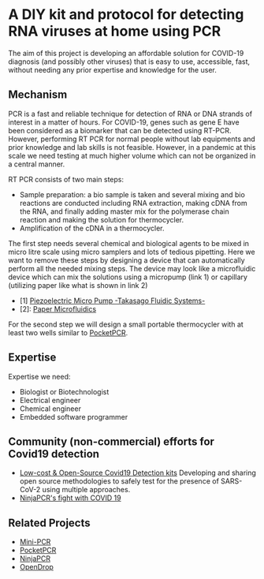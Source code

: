 # A DIY kit and protocol for detecting RNA viruses at home using PCR

The aim of this project is developing an affordable solution for COVID-19 diagnosis (and possibly other viruses) that is easy to use, accessible, fast, without needing any prior expertise and knowledge for the user.

## Mechanism

PCR is a fast and reliable technique for detection of RNA or DNA strands of interest in a matter of hours. For COVID-19, genes such as gene E have been considered as a biomarker that can be detected using RT-PCR. However, performing RT PCR for normal people without lab equipments and prior knowledge and lab skills is not feasible. However, in a pandemic at this scale we need testing at much higher volume which can not be organized in a central manner.

RT PCR consists of two main steps:

* Sample preparation: a bio sample is taken and several mixing and bio reactions are conducted including RNA extraction, making cDNA from the RNA, and finally adding master mix for the polymerase chain reaction and making the solution for thermocycler.
* Amplification of the cDNA in a thermocycler.

The first step needs several chemical and biological agents to be mixed in micro litre scale using micro samplers and lots of tedious pipetting. Here we want to remove these steps by designing a device that can automatically perform all the needed mixing steps. The device may look like a microfluidic device which can mix the solutions using a micropump (link 1) or capillary (utilizing paper like what is shown in link 2)

* [1] [Piezoelectric Micro Pump -Takasago Fluidic Systems-](https://youtu.be/u-h8dhvmB1E)
* [2]: [Paper Microfluidics](https://youtu.be/J5LwNGm0tbw)

For the second step we will design a small portable thermocycler with at least two wells similar to [PocketPCR](http://www.gaudi.ch/GaudiLabs/?page_id=873).

## Expertise

Expertise we need:

* Biologist or Biotechnologist
* Electrical engineer
* Chemical engineer
* Embedded software programmer

## Community (non-commercial) efforts for Covid19 detection

* [Low-cost & Open-Source Covid19 Detection kits](https://app.jogl.io/project/118) Developing and sharing open source methodologies to safely test for the presence of SARS-CoV-2 using multiple approaches.
* [NinjaPCR's fight with COVID 19](https://github.com/hisashin/NinjaPCR/wiki/NinjaPCR's-fight-with-COVID-19)


## Related Projects

* [Mini-PCR](https://www.minipcr.com/)
* [PocketPCR](http://www.gaudi.ch/GaudiLabs/?page_id=873)
* [NinjaPCR](https://ninjapcr.tori.st/)
* [OpenDrop](http://www.gaudi.ch/GaudiLabs/?attachment_id=421)
